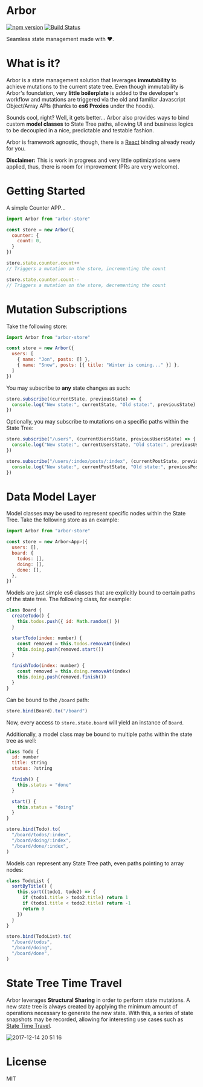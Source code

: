 # Arbor

[![npm version](https://badge.fury.io/js/arbor-store.svg)](https://badge.fury.io/js/arbor-store) [![Build Status](https://travis-ci.org/drborges/arbor-store.svg?branch=master)](https://travis-ci.org/drborges/arbor-store)

Seamless state management made with ❤️.

# What is it?

Arbor is a state management solution that leverages **immutability** to achieve mutations to the current state tree. Even though immutability is Arbor's foundation, very **little boilerplate** is added to the developer's workflow and mutations are triggered via the old and familiar Javascript Object/Array APIs (thanks to **es6 Proxies** under the hoods).

Sounds cool, right? Well, it gets better... Arbor also provides ways to bind custom **model classes** to State Tree paths, allowing UI and business logics to be decoupled in a nice, predictable and testable fashion.

Arbor is framework agnostic, though, there is a [React](https://github.com/drborges/arbor-react) binding already ready for you.

**Disclaimer:** This is work in progress and very little optimizations were applied, thus, there is room for improvement (PRs are very welcome).

# Getting Started

A simple Counter APP...

```js
import Arbor from "arbor-store"

const store = new Arbor({
  counter: {
    count: 0,
  }
})

store.state.counter.count++
// Triggers a mutation on the store, incrementing the count

store.state.counter.count--
// Triggers a mutation on the store, decrementing the count
```

# Mutation Subscriptions

Take the following store:

```js
import Arbor from "arbor-store"

const store = new Arbor({
  users: [
    { name: "Jon", posts: [] },
    { name: "Snow", posts: [{ title: "Winter is coming..." }] },
  ]
})
```

You may subscribe to **any** state changes as such:

```js
store.subscribe((currentState, previousState) => {
  console.log("New state:", currentState, "Old state:", previousState)
})
```

Optionally, you may subscribe to mutations on a specific paths within the State Tree:

```js
store.subscribe("/users", (currentUsersState, previousUsersState) => {
  console.log("New state:", currentUsersState, "Old state:", previousUsersState)
})

store.subscribe("/users/:index/posts/:index", (currentPostState, previousPostState) => {
  console.log("New state:", currentPostState, "Old state:", previousPostState)
})
```

# Data Model Layer

Model classes may be used to represent specific nodes within the State Tree. Take the following store as an example:

```js
import Arbor from "arbor-store"

const store = new Arbor<App>({
  users: [],
  board: {
    todos: [],
    doing: [],
    done: [],
  },
})
```

Models are just simple es6 classes that are explicitly bound to certain paths of the state tree. The following class, for example:

```js
class Board {
  createTodo() {
    this.todos.push({ id: Math.random() })
  }

  startTodo(index: number) {
    const removed = this.todos.removeAt(index)
    this.doing.push(removed.start())
  }

  finishTodo(index: number) {
    const removed = this.doing.removeAt(index)
    this.doing.push(removed.finish())
  }
}
```

Can be bound to the `/board` path:

```js
store.bind(Board).to("/board")
```

Now, every access to `store.state.board` will yield an instance of `Board`.

Additionally, a model class may be bound to multiple paths within the state tree as well:

```js
class Todo {
  id: number
  title: string
  status: ?string

  finish() {
    this.status = "done"
  }

  start() {
    this.status = "doing"
  }
}

store.bind(Todo).to(
  "/board/todos/:index",
  "/board/doing/:index",
  "/board/done/:index",
)
```

Models can represent any State Tree path, even paths pointing to array nodes:

```js
class TodoList {
  sortByTitle() {
    this.sort((todo1, todo2) => {
      if (todo1.title > todo2.title) return 1
      if (todo1.title < todo2.title) return -1
      return 0
    })
  }
}

store.bind(TodoList).to(
  "/board/todos",
  "/board/doing",
  "/board/done",
)
```

# State Tree Time Travel

Arbor leverages **Structural Sharing** in order to perform state mutations. A new state tree is always created by applying the minimum amount of operations necessary to generate the new state. With this, a series of state snapshots may be recorded, allowing for interesting use cases such as [State Time Travel](https://github.com/drborges/arbor-timetravel).

![2017-12-14 20 51 16](https://user-images.githubusercontent.com/508128/34018352-9d031a56-e110-11e7-9e3f-9f30a3c2e8ad.gif)

# License

MIT
